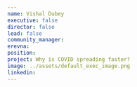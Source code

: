 ```yaml
---
name: Vishal Dubey
executive: false
director: false
lead: false
community_manager:  
erevna: 
position:  
project: Why is COVID spreading faster?
image: ../assets/default_exec_image.png
linkedin: 
---
```

